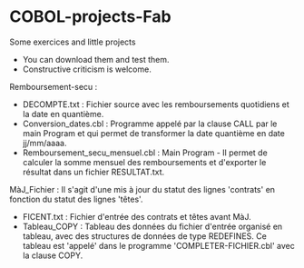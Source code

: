 # COBOL-projects-Fab
Some exercices and little projects

* You can download them and test them.
* Constructive criticism is welcome.

Remboursement-secu :
  - DECOMPTE.txt : Fichier source avec les remboursements quotidiens et la date en quantième.
  - Conversion_dates.cbl : Programme appelé par la clause CALL par le main Program et qui permet de transformer la date quantième en date jj/mm/aaaa.
  - Remboursement_secu_mensuel.cbl : Main Program - Il permet de calculer la somme mensuel des remboursements et d'exporter le résultat dans un fichier RESULTAT.txt.

MàJ_Fichier : Il s'agit d'une mis à jour du statut des lignes 'contrats' en fonction du statut des lignes 'têtes'.
 - FICENT.txt : Fichier d'entrée des contrats et têtes avant MàJ.
 - Tableau_COPY : Tableau des données du fichier d'entrée organisé en tableau, avec des structures de données de type REDEFINES. Ce tableau est 'appelé' dans le programme 'COMPLETER-FICHIER.cbl' avec la clause COPY.

